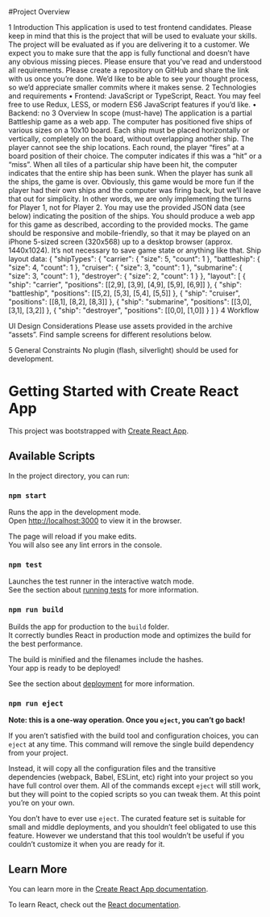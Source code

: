 #Project Overview

1 Introduction
This application is used to test frontend candidates. Please keep in mind that this is the project that will be used to evaluate your skills. The project will be evaluated as if you are delivering it to a customer. We expect you to make sure that the app is fully functional and doesn’t have any obvious missing pieces. Please ensure that you’ve read and understood all requirements.
Please create a repository on GitHub and share the link with us once you’re done. We’d like to be able to see your thought process, so we’d appreciate smaller commits where it makes sense.
2 Technologies and requirements
• Frontend: JavaScript or TypeScript, React. You may feel free to use Redux, LESS, or modern ES6 JavaScript features if you’d like.
• Backend: no
3 Overview
In scope (must-have)
The application is a partial Battleship game as a web app. The computer has positioned five ships of various sizes on a 10x10 board. Each ship must be placed horizontally or vertically, completely on the board, without overlapping another ship. The player cannot see the ship locations. Each round, the player “fires” at a board position of their choice. The computer indicates if this was a “hit” or a “miss”. When all tiles of a particular ship have been hit, the computer indicates that the entire ship has been sunk. When the player has sunk all the ships, the game is over. Obviously, this game would be more fun if the player had their own ships and the computer was firing back, but we’ll leave that out for simplicity. In other words, we are only implementing the turns for Player 1, not for Player 2. You may use the provided JSON data (see below) indicating the position of the ships. You should produce a web app for this game as described, according to the provided mocks. The game should be responsive and mobile-friendly, so that it may be played on an iPhone 5-sized screen (320x568) up to a desktop browser (approx. 1440x1024). It’s not necessary to save game state or anything like that.
Ship layout data:
{
"shipTypes": {
"carrier": { "size": 5, "count": 1 },
"battleship": { "size": 4, "count": 1 },
"cruiser": { "size": 3, "count": 1 },
"submarine": { "size": 3, "count": 1 },
"destroyer": { "size": 2, "count": 1 }
},
"layout": [
{ "ship": "carrier", "positions": [[2,9], [3,9], [4,9], [5,9], [6,9]] },
{ "ship": "battleship", "positions": [[5,2], [5,3], [5,4], [5,5]] },
{ "ship": "cruiser", "positions": [[8,1], [8,2], [8,3]] },
{ "ship": "submarine", "positions": [[3,0], [3,1], [3,2]] },
{ "ship": "destroyer", "positions": [[0,0], [1,0]] }
]
}
4 Workflow

UI Design Considerations
Please use assets provided in the archive “assets”. Find sample screens for different resolutions below.

5 General Constraints
No plugin (flash, silverlight) should be used for development.

# Getting Started with Create React App

This project was bootstrapped with [Create React App](https://github.com/facebook/create-react-app).

## Available Scripts

In the project directory, you can run:

### `npm start`

Runs the app in the development mode.\
Open [http://localhost:3000](http://localhost:3000) to view it in the browser.

The page will reload if you make edits.\
You will also see any lint errors in the console.

### `npm test`

Launches the test runner in the interactive watch mode.\
See the section about [running tests](https://facebook.github.io/create-react-app/docs/running-tests) for more information.

### `npm run build`

Builds the app for production to the `build` folder.\
It correctly bundles React in production mode and optimizes the build for the best performance.

The build is minified and the filenames include the hashes.\
Your app is ready to be deployed!

See the section about [deployment](https://facebook.github.io/create-react-app/docs/deployment) for more information.

### `npm run eject`

**Note: this is a one-way operation. Once you `eject`, you can’t go back!**

If you aren’t satisfied with the build tool and configuration choices, you can `eject` at any time. This command will remove the single build dependency from your project.

Instead, it will copy all the configuration files and the transitive dependencies (webpack, Babel, ESLint, etc) right into your project so you have full control over them. All of the commands except `eject` will still work, but they will point to the copied scripts so you can tweak them. At this point you’re on your own.

You don’t have to ever use `eject`. The curated feature set is suitable for small and middle deployments, and you shouldn’t feel obligated to use this feature. However we understand that this tool wouldn’t be useful if you couldn’t customize it when you are ready for it.

## Learn More

You can learn more in the [Create React App documentation](https://facebook.github.io/create-react-app/docs/getting-started).

To learn React, check out the [React documentation](https://reactjs.org/).
